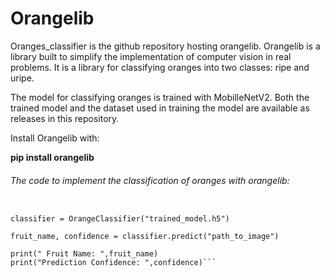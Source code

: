 # Orangelib

Oranges_classifier is the github repository hosting orangelib. Orangelib is a library built to simplify the implementation of computer vision in real problems. It is a library for classifying oranges into two classes: ripe and uripe. 

The model for classifying oranges is trained with MobilleNetV2. Both the trained model and the dataset used in training the model are available as releases in this repository.

Install Orangelib with:

**pip install orangelib**

###### The code to implement the classification of oranges with orangelib:
```from orangelib.model import OrangeClassifier

classifier = OrangeClassifier("trained_model.h5")

fruit_name, confidence = classifier.predict("path_to_image")

print(" Fruit Name: ",fruit_name)
print("Prediction Confidence: ",confidence)```
    


